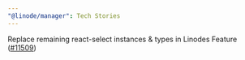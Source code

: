 ```yaml
---
"@linode/manager": Tech Stories
---
```


Replace remaining react-select instances & types in Linodes Feature ([#11509](https://github.com/linode/manager/pull/11509))
